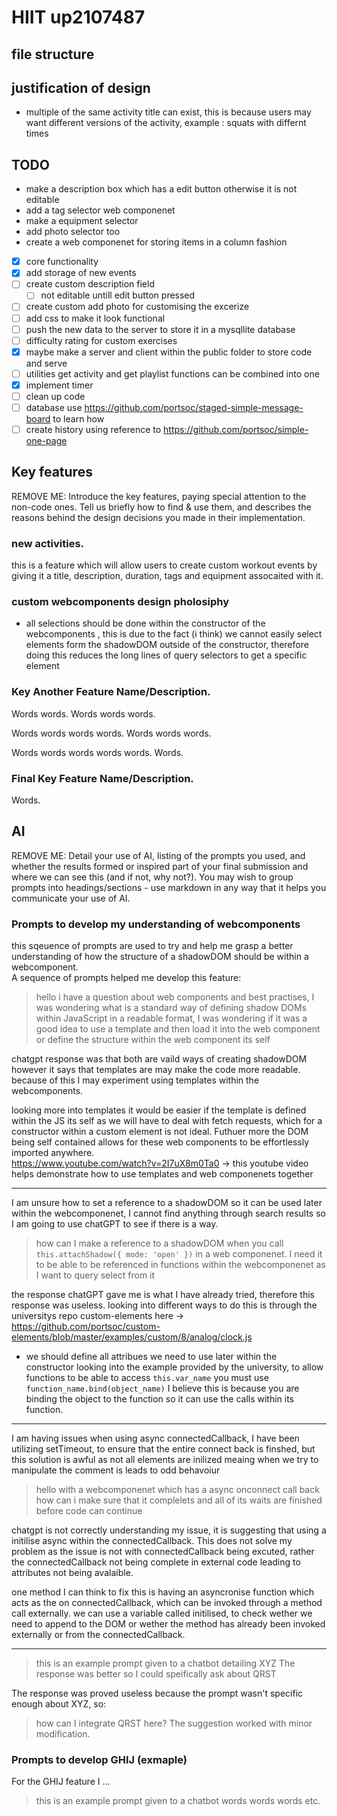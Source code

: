 # HIIT up2107487

## file structure

## justification of design

- multiple of the same activity title can exist, this is because users may want different versions of the activity, example : squats with differnt times

## TODO

- make a description box which has a edit button otherwise it is not editable
- add a tag selector web componenet
- make a equipment selector
- add photo selector too
- create a web componenet for storing items in a column fashion
- [x] core functionality
- [x] add storage of new events
- [ ] create custom description field
  - [ ] not editable untill edit button pressed
- [ ] create custom add photo for customising the excerize
- [ ] add css to make it look functional
- [ ] push the new data to the server to store it in a mysqllite database
- [ ] difficulty rating for custom exercises
- [x] maybe make a server and client within the public folder to store code and serve
- [ ] utilities get activity and get playlist functions can be combined into one
- [x] implement timer
- [ ] clean up code
- [ ] database use https://github.com/portsoc/staged-simple-message-board to learn how
- [ ] create history using reference to https://github.com/portsoc/simple-one-page

## Key features

REMOVE ME: Introduce the key features, paying special attention to the non-code ones. Tell us briefly how to find & use them, and describes the reasons behind the design decisions you made in their implementation.

### new activities.

this is a feature which will allow users to create custom workout events by giving it a title, description, duration, tags and equipment assocaited with it.

### custom webcomponents design pholosiphy

- all selections should be done within the constructor of the webcomponents , this is due to the fact (i think) we cannot easily select elements form the shadowDOM outside of the constructor, therefore doing this reduces the long lines of query selectors to get a specific element

### Key Another Feature Name/Description.

Words words. Words words words.

Words words words words. Words words words.

Words words words words words. Words.

### Final Key Feature Name/Description.

Words.

## AI

REMOVE ME: Detail your use of AI, listing of the prompts you used, and whether the results formed or inspired part of your final submission and where we can see this (and if not, why not?). You may wish to group prompts into headings/sections - use markdown in any way that it helps you communicate your use of AI.

### Prompts to develop my understanding of webcomponents

this sqeuence of prompts are used to try and help me grasp a better understanding of how the structure of a shadowDOM should be within a webcomponent.  
A sequence of prompts helped me develop this feature:

> hello i have a question about web components and best practises, I was wondering what is a standard way of defining shadow DOMs within JavaScript in a readable format, I was wondering if it was a good idea to use a template and then load it into the web component or define the structure within the web component its self

chatgpt response was that both are vaild ways of creating shadowDOM however it says that templates are may make the code more readable. because of this I may experiment using templates within the webcomponents.

looking more into templates it would be easier if the template is defined within the JS its self as we will have to deal with fetch requests, which for a constructor within a custom element is not ideal. Futhuer more the DOM being self contained allows for these web components to be effortlessly imported anywhere.  
https://www.youtube.com/watch?v=2I7uX8m0Ta0 -> this youtube video helps demonstrate how to use templates and web componenets together

---

I am unsure how to set a reference to a shadowDOM so it can be used later within the webcomponenet, I cannot find anything through search results so I am going to use chatGPT to see if there is a way.

> how can I make a reference to a shadowDOM when you call `this.attachShadow({ mode: 'open' })` in a web componenet. I need it to be able to be referenced in functions within the webcomponenet as I want to query select from it

the response chatGPT gave me is what I have already tried, therefore this response was useless. looking into different ways to do this is through the universitys repo custom-elements here -> https://github.com/portsoc/custom-elements/blob/master/examples/custom/8/analog/clock.js

- we should define all attribues we need to use later within the constructor
  looking into the example provided by the university, to allow functions to be able to access `this.var_name` you must use `function_name.bind(object_name)` I believe this is because you are binding the object to the function so it can use the calls within its function.

---

I am having issues when using async connectedCallback, I have been utilizing setTimeout, to ensure that the entire connect back is finshed, but this solution is awful as not all elements are inilized meaing when we try to manipulate the comment is leads to odd behavoiur

> hello with a webcomponenet which has a async onconnect call back how can i make sure that it complelets and all of its waits are finished before code can continue

chatgpt is not correctly understanding my issue, it is suggesting that using a initilise async within the connectedCallback. This does not solve my problem as the issue is not with connectedCallback being excuted, rather the connectedCallback not being complete in external code leading to attributes not being avalaible.

one method I can think to fix this is having an asyncronise function which acts as the on connectedCallback, which can be invoked through a method call externally. we can use a variable called initilised, to check wether we need to append to the DOM or wether the method has already been invoked externally or from the connectedCallback.

---

> this is an example prompt given to a chatbot detailing XYZ
> The response was better so I could speifically ask about QRST

The response was proved useless because the prompt wasn't specific enough about XYZ, so:

> how can I integrate QRST here?
> The suggestion worked with minor modification.

### Prompts to develop GHIJ (exmaple)

For the GHIJ feature I ...

> this is an example prompt given to a chatbot
> words words words etc.
